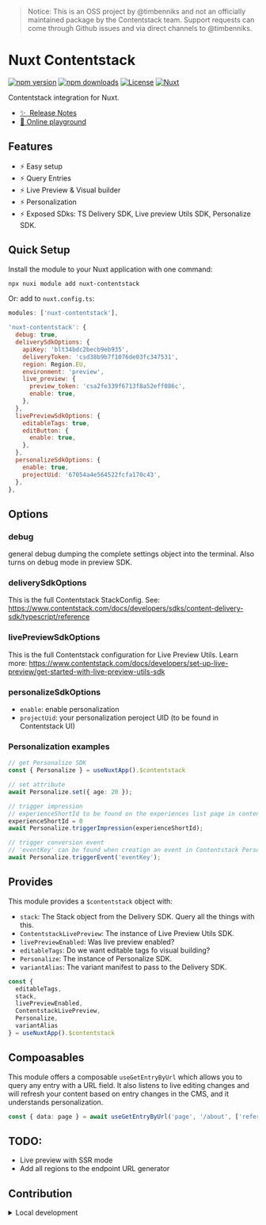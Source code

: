 > Notice: This is an OSS project by @timbenniks and not an officially maintained package by the Contentstack team. Support requests can come through Github issues and via direct channels to @timbenniks.

# Nuxt Contentstack

[![npm version][npm-version-src]][npm-version-href]
[![npm downloads][npm-downloads-src]][npm-downloads-href]
[![License][license-src]][license-href]
[![Nuxt][nuxt-src]][nuxt-href]

Contentstack integration for Nuxt.

- [✨ &nbsp;Release Notes](/CHANGELOG.md)
- [🏀 Online playground](https://stackblitz.com/github/timbenniks/nuxt-contentstack?file=playground%2Fapp.vue)
<!-- - [📖 &nbsp;Documentation](https://example.com) -->

## Features

- ⚡️ Easy setup
- ⚡️ Query Entries
- ⚡️ Live Preview & Visual builder
- ⚡️ Personalization
- ⚡️ Exposed SDks: TS Delivery SDK, Live preview Utils SDK, Personalize SDK.

## Quick Setup

Install the module to your Nuxt application with one command:

```bash
npx nuxi module add nuxt-contentstack
```

Or: add to `nuxt.config.ts`:

```js
modules: ['nuxt-contentstack'],

'nuxt-contentstack': {
  debug: true,
  deliverySdkOptions: {
    apiKey: 'blt34bdc2becb9eb935',
    deliveryToken: 'csd38b9b7f1076de03fc347531',
    region: Region.EU,
    environment: 'preview',
    live_preview: {
      preview_token: 'csa2fe339f6713f8a52eff086c',
      enable: true,
    },
  },
  livePreviewSdkOptions: {
    editableTags: true,
    editButton: {
      enable: true,
    },
  },
  personalizeSdkOptions: {
    enable: true,
    projectUid: '67054a4e564522fcfa170c43',
  },
},
```

## Options
### debug
general debug dumping the complete settings object into the terminal. Also turns on debug mode in preview SDK.

### deliverySdkOptions
This is the full Contentstack StackConfig. See: https://www.contentstack.com/docs/developers/sdks/content-delivery-sdk/typescript/reference

### livePreviewSdkOptions
This is the full Contentstack configuration for Live Preview Utils.
Learn more: https://www.contentstack.com/docs/developers/set-up-live-preview/get-started-with-live-preview-utils-sdk

### personalizeSdkOptions
- `enable`: enable personalization
- `projectUid`: your personalization peroject UID (to be found in Contentstack UI)

### Personalization examples
```ts
// get Personalize SDK
const { Personalize } = useNuxtApp().$contentstack

// set attribute
await Personalize.set({ age: 20 });

// trigger impression
// experienceShortId to be found on the experiences list page in contentstack
experienceShortId = 0 
await Personalize.triggerImpression(experienceShortId);

// trigger conversion event
// 'eventKey' can be found when creatign an event in Contentstack Personalize
await Personalize.triggerEvent('eventKey');
```

## Provides
This module provides a `$contentstack` object with:

- `stack`: The Stack object from the Delivery SDK. Query all the things with this.
- `ContentstackLivePreview`: The instance of Live Preview Utils SDK.
- `livePreviewEnabled`: Was live preview enabled?
- `editableTags`: Do we want editable tags fo visual building?
- `Personalize`: The instance of Personalize SDK.
- `variantAlias`: The variant manifest to pass to the Delivery SDK.

```ts
const { 
  editableTags, 
  stack, 
  livePreviewEnabled, 
  ContentstackLivePreview, 
  Personalize, 
  variantAlias
} = useNuxtApp().$contentstack
```

## Compoasables
This module offers a composable `useGetEntryByUrl` which allows you to query any entry with a URL field. It also listens to live editing changes and will refresh your content based on entry changes in the CMS, and it understands personalization.

```ts
const { data: page } = await useGetEntryByUrl('page', '/about', ['reference.fields'], ['jsonRtePath'], 'en-us')
```

## TODO:
- Live preview with SSR mode
- Add all regions to the endpoint URL generator

## Contribution

<details>
  <summary>Local development</summary>
  
  ```bash
  # Install dependencies
  npm install
  
  # Generate type stubs
  npm run dev:prepare
  
  # Develop with the playground
  npm run dev
  
  # Build the playground
  npm run dev:build
  
  # Run ESLint
  npm run lint
  
  # Run Vitest
  npm run test
  npm run test:watch
  
  # Release new version
  npm run release
  ```

</details>


<!-- Badges -->
[npm-version-src]: https://img.shields.io/npm/v/nuxt-contentstack/latest.svg?style=flat&colorA=020420&colorB=00DC82
[npm-version-href]: https://npmjs.com/package/nuxt-contentstack

[npm-downloads-src]: https://img.shields.io/npm/dm/nuxt-contentstack.svg?style=flat&colorA=020420&colorB=00DC82
[npm-downloads-href]: https://npmjs.com/package/nuxt-contentstack

[license-src]: https://img.shields.io/npm/l/nuxt-contentstack.svg?style=flat&colorA=020420&colorB=00DC82
[license-href]: https://npmjs.com/package/nuxt-contentstack

[nuxt-src]: https://img.shields.io/badge/Nuxt-020420?logo=nuxt.js
[nuxt-href]: https://nuxt.com
